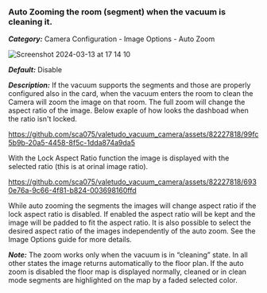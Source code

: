 ### Auto Zooming the room (segment) when the vacuum is cleaning it.

***Category:*** Camera Configuration - Image Options - Auto Zoom

![Screenshot 2024-03-13 at 17 14 10](https://github.com/sca075/valetudo_vacuum_camera/assets/82227818/390a5a85-3091-40b0-9846-c0bc9c6db93d)

***Default:***  Disable

***Description:*** If the vacuum supports the segments and those are properly configured also in the card, when the
vacuum enters the room to clean the Camera will zoom the image on that room. The full zoom will change the aspect ratio of the image.
Below exaple of how looks the dashboad when the ratio isn't locked.

https://github.com/sca075/valetudo_vacuum_camera/assets/82227818/99fc5b9b-20a5-4458-8f5c-1dda874a9da5

With the Lock Aspect Ratio function the image is displayed with the selected ratio (this is at orinal image ratio).

https://github.com/sca075/valetudo_vacuum_camera/assets/82227818/6930e76a-9c66-4f81-b824-003698160ffd

While auto zooming the segments the images will change aspect ratio if the lock aspect ratio is disabled.
If enabled the aspect ratio will be kept and the image will be padded to fit the aspect ratio.
It is also possible to select the desired aspect ratio of the images independently of the auto zoom.
See the Image Options guide for more details.

***Note:*** The zoom works only when the vacuum is in “cleaning” state. In all other states the image returns
automatically to the floor plan. If the auto zoom is disabled the floor map is displayed normally, cleaned or in clean
mode segments are highlighted on the map by a faded selected color.
